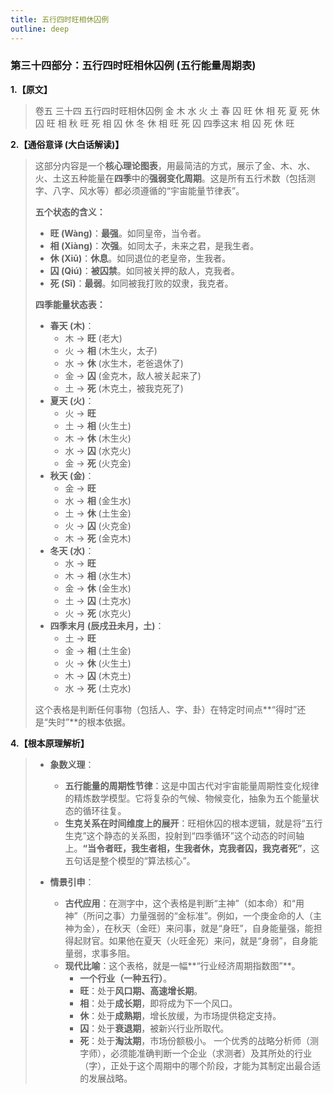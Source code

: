 ```yaml
---
title: 五行四时旺相休囚例
outline: deep
---
```

  
### **第三十四部分：五行四时旺相休囚例 (五行能量周期表)**

**1.【原文】**
> 卷五 三十四 五行四时旺相休囚例
> 金 木 水 火 土
> 春 囚 旺 休 相 死
> 夏 死 休 囚 旺 相
> 秋 旺 死 相 囚 休
> 冬 休 相 旺 死 囚
> 四季这末 相 囚 死 休 旺

**2.【通俗意译 (大白话解读)】**
> 这部分内容是一个**核心理论图表**，用最简洁的方式，展示了金、木、水、火、土这五种能量在**四季**中的**强弱变化周期**。这是所有五行术数（包括测字、八字、风水等）都必须遵循的“宇宙能量节律表”。
> 
> **五个状态的含义：**
> *   **旺 (Wàng)**：**最强**。如同皇帝，当令者。
> *   **相 (Xiàng)**：**次强**。如同太子，未来之君，是我生者。
> *   **休 (Xiū)**：**休息**。如同退位的老皇帝，生我者。
> *   **囚 (Qiú)**：**被囚禁**。如同被关押的敌人，克我者。
> *   **死 (Sǐ)**：**最弱**。如同被我打败的奴隶，我克者。
> 
> **四季能量状态表：**
> *   **春天 (木)**：
>     *   木 -> **旺** (老大)
>     *   火 -> **相** (木生火，太子)
>     *   水 -> **休** (水生木，老爸退休了)
>     *   金 -> **囚** (金克木，敌人被关起来了)
>     *   土 -> **死** (木克土，被我克死了)
> *   **夏天 (火)**：
>     *   火 -> **旺**
>     *   土 -> **相** (火生土)
>     *   木 -> **休** (木生火)
>     *   水 -> **囚** (水克火)
>     *   金 -> **死** (火克金)
> *   **秋天 (金)**：
>     *   金 -> **旺**
>     *   水 -> **相** (金生水)
>     *   土 -> **休** (土生金)
>     *   火 -> **囚** (火克金)
>     *   木 -> **死** (金克木)
> *   **冬天 (水)**：
>     *   水 -> **旺**
>     *   木 -> **相** (水生木)
>     *   金 -> **休** (金生水)
>     *   土 -> **囚** (土克水)
>     *   火 -> **死** (水克火)
> *   **四季末月 (辰戌丑未月，土)**：
>     *   土 -> **旺**
>     *   金 -> **相** (土生金)
>     *   火 -> **休** (火生土)
>     *   木 -> **囚** (木克土)
>     *   水 -> **死** (土克水)
> 
> 这个表格是判断任何事物（包括人、字、卦）在特定时间点**“得时”还是“失时”**的根本依据。

**4.【根本原理解析】**
> *   **象数义理**：
>     *   **五行能量的周期性节律**：这是中国古代对宇宙能量周期性变化规律的精炼数学模型。它将复杂的气候、物候变化，抽象为五个能量状态的循环往复。
>     *   **生克关系在时间维度上的展开**：旺相休囚的根本逻辑，就是将“五行生克”这个静态的关系图，投射到“四季循环”这个动态的时间轴上。**“当令者旺，我生者相，生我者休，克我者囚，我克者死”**，这五句话是整个模型的“算法核心”。
> 
> *   **情景引申**：
>     *   **古代应用**：在测字中，这个表格是判断“主神”（如本命）和“用神”（所问之事）力量强弱的“金标准”。例如，一个庚金命的人（主神为金），在秋天（金旺）来问事，就是“身旺”，自身能量强，能担得起财官。如果他在夏天（火旺金死）来问，就是“身弱”，自身能量弱，求事多阻。
>     *   **现代比喻**：这个表格，就是一幅**“行业经济周期指数图”**。
>         *   **一个行业（一种五行）**。
>         *   **旺**：处于**风口期、高速增长期**。
>         *   **相**：处于**成长期**，即将成为下一个风口。
>         *   **休**：处于**成熟期**，增长放缓，为市场提供稳定支持。
>         *   **囚**：处于**衰退期**，被新兴行业所取代。
>         *   **死**：处于**淘汰期**，市场份额极小。
>         一个优秀的战略分析师（测字师），必须能准确判断一个企业（求测者）及其所处的行业（字），正处于这个周期中的哪个阶段，才能为其制定出最合适的发展战略。
